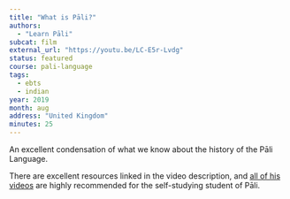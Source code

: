 ```yaml
---
title: "What is Pāli?"
authors:
  - "Learn Pāli"
subcat: film
external_url: "https://youtu.be/LC-E5r-Lvdg"
status: featured
course: pali-language
tags:
  - ebts
  - indian
year: 2019
month: aug
address: "United Kingdom"
minutes: 25
---
```


An excellent condensation of what we know about the history of the Pāli Language.

There are excellent resources linked in the video description, and [all of his videos](https://youtube.com/@LearnPali) are highly recommended for the self-studying student of Pāli.
